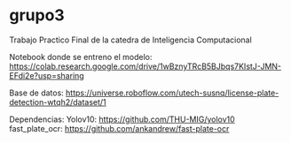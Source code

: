# grupo3
Trabajo Practico Final de la catedra de Inteligencia Computacional

Notebook donde se entreno el modelo:
https://colab.research.google.com/drive/1wBznyTRcB5BJbqs7KIstJ-JMN-EFdi2e?usp=sharing

Base de datos:
https://universe.roboflow.com/utech-susnq/license-plate-detection-wtqh2/dataset/1

Dependencias:
Yolov10:  https://github.com/THU-MIG/yolov10
fast_plate_ocr:  https://github.com/ankandrew/fast-plate-ocr

